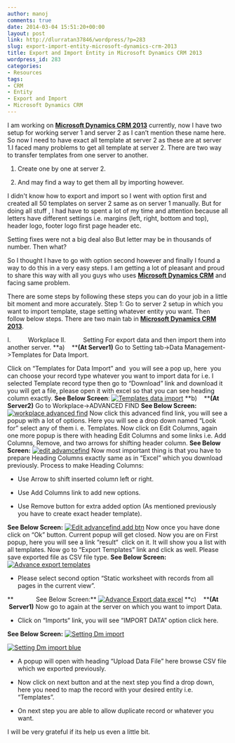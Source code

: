 ```yaml
---
author: manoj
comments: true
date: 2014-03-04 15:51:20+00:00
layout: post
link: http://dlurratan37846/wordpress/?p=283
slug: export-import-entity-microsoft-dynamics-crm-2013
title: Export and Import Entity in Microsoft Dynamics CRM 2013
wordpress_id: 283
categories:
- Resources
tags:
- CRM
- Entity
- Export and Import
- Microsoft Dynamics CRM
---
```


I am working on [**Microsoft Dynamics CRM 2013**](http://www.microsoft.com/en-in/dynamics/crm.aspx?WT.mc_id=DYNAMICS_IN_SEM_GA&WT.srch=1) currently, now I have two setup for working server 1 and server 2 as I can’t mention these name here. So now I need to have exact all template at server 2 as these are at server 1.I faced many problems to get all template at server 2.
There are two way to transfer templates from one server to another.



	
  1. Create one by one at server 2.

	
  2. And may find a way to get them all by importing however.


I didn't know how to export and import so I went with option first and created all 50 templates on server 2 same as on server 1 manually. But for doing all stuff , I had have to spent a lot of my time and attention because all letters have different settings i.e. margins (left, right, bottom and top), header logo, footer logo first page header etc.

Setting fixes were not a big deal also But letter may be in thousands of number.
Then what?

So I thought I have to go with option second however and finally I found a way to do this in a very easy steps. I am getting a lot of pleasant and proud to share this way with all you guys who uses [**Microsoft Dynamics CRM**](http://www.microsoft.com/en-in/dynamics/crm.aspx?WT.mc_id=DYNAMICS_IN_SEM_GA&WT.srch=1) and facing same problem.

There are some steps by following these steps you can do your job in a little bit moment and more accurately.
Step 1: Go to server 2 setup in which you want to import template, stage setting whatever entity you want. Then follow below steps. There are two main tab in [**Microsoft Dynamics CRM 2013**](http://www.microsoft.com/en-in/dynamics/crm.aspx?WT.mc_id=DYNAMICS_IN_SEM_GA&WT.srch=1).

I.          Workplace
II.          Setting
For export data and then import them into another server.
**a)    ****(At Server1)** Go to Setting tab->Data Management->Templates for Data Import.

Click on “Templates for Data Import” and  you will see a pop up, here  you can choose your record type whatever you want to import data for i.e. I selected Template record type then go to “Download” link and download it you will get a file, please open it with excel so that you can see heading column exactly.
**See Below Screen**:
[![Templates data import](http://maddyzone.com/wp-content/uploads/2014/03/Templates_data_import.png)](http://maddyzone.com/wp-content/uploads/2014/03/Templates_data_import.png)
**b)    ****(At Server2)** Go to Workplace->ADVANCED FIND
**See Below Screen:**
[![workplace advanced find](http://maddyzone.com/wp-content/uploads/2014/03/workplace_advanced_find.png)](http://maddyzone.com/wp-content/uploads/2014/03/workplace_advanced_find.png)
Now click this advanced find link, you will see a popup with a lot of options. Here you will see a drop down named “Look for” select any of them i. e. Templates. Now click on Edit Columns, again one more popup is there with heading Edit Columns and some links i.e. Add Columns, Remove, and two arrows for shifting header column.
**See Below Screen:**
[![edit advamcefind](http://maddyzone.com/wp-content/uploads/2014/03/edit_advamcefind.png)](http://maddyzone.com/wp-content/uploads/2014/03/edit_advamcefind.png)
Now most important thing is that you have to prepare Heading Columns exactly same as in “Excel” which you download previously.
Process to make Heading Columns:



	
  * Use Arrow to shift inserted column left or right.

	
  * Use Add Columns link to add new options.

	
  * Use Remove button for extra added option (As mentioned previously you have to create exact header template).


**See Below Screen:**
[![Edit advancefind add btn](http://maddyzone.com/wp-content/uploads/2014/03/Edit_advancefind_add_btn.png)](http://maddyzone.com/wp-content/uploads/2014/03/Edit_advancefind_add_btn.png)
Now once you have done click on “Ok” button. Current popup will get closed. Now you are on First popup, here you will see a link “result“  click on it. It will show you a list with all templates.
Now go to “Export Templates” link and click as well. Please save exported file as CSV file type.
**See Below Screen:**
[![Advance export templates](http://maddyzone.com/wp-content/uploads/2014/03/Advance_export_templates.png)](http://maddyzone.com/wp-content/uploads/2014/03/Advance_export_templates.png)



	
  * Please select second option “Static worksheet with records from all pages in the current view”.


**             See Below Screen:**
[![Advance Export data excel](http://maddyzone.com/wp-content/uploads/2014/03/Advance_Export_data_excel.png)](http://maddyzone.com/wp-content/uploads/2014/03/Advance_Export_data_excel.png)
**c)    ****(At  Server1)** Now go to again at the server on which you want to import Data.



	
  * Click on “Imports“ link, you will see “IMPORT DATA” option click here.


**See Below Screen:**
[![Setting Dm import](http://maddyzone.com/wp-content/uploads/2014/03/Setting_Dm_import.png)](http://maddyzone.com/wp-content/uploads/2014/03/Setting_Dm_import.png)

[![Setting Dm import blue](http://maddyzone.com/wp-content/uploads/2014/03/Setting_Dm_import_blue.png)](http://maddyzone.com/wp-content/uploads/2014/03/Setting_Dm_import_blue.png)



	
  * A popup will open with heading “Upload Data File” here browse CSV file which we exported previously.

	
  * Now click on next button and at the next step you find a drop down, here you need to map the record with your desired entity i.e. “Templates”.

	
  * On next step you are able to allow duplicate record or whatever you want.


I will be very grateful if its help us even a little bit.
